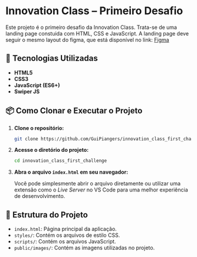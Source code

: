 # Innovation Class – Primeiro Desafio

Este projeto é o primeiro desafio da Innovation Class. Trata-se de uma landing page constuida com HTML, CSS e JavaScript. A landing page deve seguir o mesmo layout do figma, que está disponível no link: 
[Figma](https://www.figma.com/proto/DqtFxC6312M32mLt8FpJjq/innovation-class?page-id=13%3A673&node-id=13-920&viewport=346%2C140%2C0.11&t=HyGGDSs83f1vbqMJ-1&scaling=scale-down&content-scaling=fixed)

## 🚀 Tecnologias Utilizadas

- **HTML5**
- **CSS3**
- **JavaScript (ES6+)**
- **Swiper JS**

## 📦 Como Clonar e Executar o Projeto

1. **Clone o repositório:**

   ```bash
   git clone https://github.com/GuiPiangers/innovation_class_first_challenge.git
   ```

2. **Acesse o diretório do projeto:**

   ```bash
   cd innovation_class_first_challenge
   ```

3. **Abra o arquivo `index.html` em seu navegador:**

   Você pode simplesmente abrir o arquivo diretamente ou utilizar uma extensão como o *Live Server* no VS Code para uma melhor experiência de desenvolvimento.

## 📁 Estrutura do Projeto

- `index.html`: Página principal da aplicação.
- `styles/`: Contém os arquivos de estilo CSS.
- `scripts/`: Contém os arquivos JavaScript.
- `public/images/`: Contém as imagens utilizadas no projeto.
